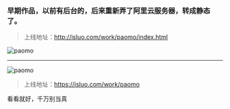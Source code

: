 ### 早期作品，以前有后台的，后来重新弄了阿里云服务器，转成静态了。
>上线地址：<a href="http://isluo.com/work/paomo/index.html" target="_blank">http://isluo.com/work/paomo/index.html</a>

![paomo](https://isluo.com:8080/files/work/pm1.jpg)

---

![paomo](https://isluo.com:8080/files/work/pm3.jpg)

>上线地址：<a href="https://isluo.com/work/paomo/index.html" target="_blank">https://isluo.com/work/paomo</a>

看看就好，千万别当真